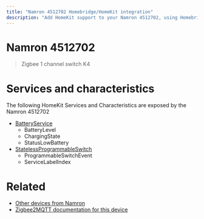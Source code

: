 ```yaml
---
title: "Namron 4512702 Homebridge/HomeKit integration"
description: "Add HomeKit support to your Namron 4512702, using Homebridge, Zigbee2MQTT and homebridge-z2m."
---
```

<!---
This file has been GENERATED using src/docgen/docgen.ts
DO NOT EDIT THIS FILE MANUALLY!
-->
# Namron 4512702
> Zigbee 1 channel switch K4


# Services and characteristics
The following HomeKit Services and Characteristics are exposed by
the Namron 4512702

* [BatteryService](../../battery.md)
  * BatteryLevel
  * ChargingState
  * StatusLowBattery
* [StatelessProgrammableSwitch](../../action.md)
  * ProgrammableSwitchEvent
  * ServiceLabelIndex


# Related
* [Other devices from Namron](../index.md#namron)
* [Zigbee2MQTT documentation for this device](https://www.zigbee2mqtt.io/devices/4512702.html)
